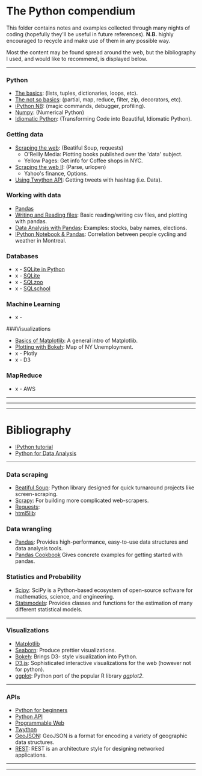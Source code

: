 # The Python compendium

This folder contains notes and examples  collected through many nights of 
coding (hopefully they'll be useful in future references). 
**N.B.** highly encouraged to recycle and make use of them in any possible way.

Most the content may be found spread around the web, but 
the bibliography I used, and would like to recommend, 
is displayed below.

------
### Python

* [The basics](https://nbviewer.jupyter.org/github/ja-vazquez/Python_compendium/blob/master/The_basics.ipynb):
(lists, tuples, dictionaries, loops, etc).
* [The not so basics](https://nbviewer.jupyter.org/github/ja-vazquez/Python_compendium/blob/master/The_not_so_basics.ipynb): 
(partial, map, reduce, filter, zip, decorators, etc).
* [iPython NB](https://nbviewer.jupyter.org/github/ja-vazquez/Python_compendium/blob/master/iPython.ipynb):
(magic commands, debugger, profiling).
* [Numpy](https://nbviewer.jupyter.org/github/ja-vazquez/Python_compendium/blob/master/Numpy.ipynb): (Numerical Python)
* [Idiomatic Python](https://nbviewer.jupyter.org/github/ja-vazquez/Python_compendium/blob/master/Idiomatic_Python.ipynb):
(Transforming Code into Beautiful, Idiomatic Python).


### Getting data


* [Scraping the web](https://github.com/ja-vazquez/Python_compendium/blob/master/Scraping_the_web.ipynb): (Beatiful Soup, requests)
	- O'Reilly Media: Plotting books published over the 'data' subject.
	- Yellow Pages: Get info for Coffee shops in NYC.
* [Scraping the web II](https://github.com/ja-vazquez/Python_compendium/blob/master/Scraping_the_web_II.ipynb): (Parse, urlopen)
	- Yahoo's finance, Options.	
* [Using Twython API](https://github.com/ja-vazquez/Python_compendium/blob/master/Twython_API.ipynb): 
Getting tweets with hashtag (i.e. Data).


### Working with data 

* [Pandas](https://github.com/ja-vazquez/Python_compendium/blob/master/Pandas.ipynb) 
* [Writing and Reading files](https://nbviewer.jupyter.org/github/ja-vazquez/Python_compendium/blob/master/Input_output.ipynb): Basic reading/writing
csv files, and plotting with pandas.
* [Data Analysis with Pandas](https://nbviewer.jupyter.org/github/ja-vazquez/Python_compendium/blob/master/Data_Analysis_with_Pandas.ipynb): Examples: stocks, baby names, elections.
* [IPython Notebook & Pandas](https://github.com/ja-vazquez/Python_compendium/blob/master/IPythonNB_Pandas.ipynb): Correlation between people cycling and weather in Montreal. 



### Databases

* x - [SQLite in Python](http://sebastianraschka.com/Articles/2014_sqlite_in_python_tutorial.html)
* x - [SQLite](http://zetcode.com/db/sqlitepythontutorial/)
* x - [SQLzoo](http://sqlzoo.net/wiki/SQL_Tutorial)
* x - [SQLschool](https://sqlschool.modeanalytics.com/)


### Machine Learning

* x -

###Visualizations

* [Basics of Matplotlib](https://nbviewer.jupyter.org/github/ja-vazquez/Python_compendium/blob/master/Visualizing_data.ipynb):
A general intro of Matplotlib.
* [Plotting with Bokeh](https://nbviewer.jupyter.org/github/ja-vazquez/Python_compendium/blob/master/Bokeh_examples.ipynb):
	Map of NY Unemployment.
* x - Plotly 
* x - D3

### MapReduce

* x - AWS

----
------
------


# Bibliography

* [IPython tutorial](https://ipython.org/ipython-doc/2/interactive/tutorial.html)
* [Python for Data Analysis](http://www.amazon.com/Python-Data-Analysis-Wrangling-IPython/dp/1449319793)


------


### Data scraping 
		 
* [Beatiful Soup](https://www.crummy.com/software/BeautifulSoup/):
Python library designed for quick turnaround projects like screen-scraping.
* [Scrapy](http://doc.scrapy.org/en/master/intro/tutorial.html):
For building more complicated web-scrapers.
* [Requests](http://docs.python-requests.org/en/master/):
* [html5lib](https://pypi.python.org/pypi/html5lib):


### Data wrangling

* [Pandas](http://pandas.pydata.org/):
Provides high-performance, easy-to-use data structures and data analysis tools.
* [Pandas Cookbook](https://github.com/jvns/pandas-cookbook) Gives concrete examples for getting started with pandas.

### Statistics and Probability

* [Scipy](http://www.scipy.org/):
SciPy is a Python-based ecosystem of open-source software for mathematics, science, and engineering.
* [Statsmodels](http://statsmodels.sourceforge.net/devel/index.html):
Provides classes and functions for the estimation of many different statistical models.

----

### Visualizations

* [Matplotlib](http://matplotlib.org/)
* [Seaborn](http://stanford.edu/~mwaskom/software/seaborn/):
Produce prettier visualizations.
* [Bokeh](http://bokeh.pydata.org/en/latest/):
Brings D3- style visualization into Python.
* [D3.js](http://d3js.org/):
Sophisticated interactive visualizations for the web (however not for python).
* [ggplot](http://ggplot.yhathq.com/):
Python port of the popular R library *ggplot2*.


----

### APIs
* [Python for beginners](http://www.pythonforbeginners.com/api/list-of-python-apis)
* [Python API](http://www.pythonapi.com/)
* [Programmable Web](http://www.programmableweb.com/)
* [Twython](https://twython.readthedocs.org/en/latest/)
* [GeoJSON](http://geojson.org/): 
GeoJSON is a format for encoding a variety of geographic data structures.
* [REST](http://rest.elkstein.org/2008/02/real-rest-examples.html):
REST is an architecture style for designing networked applications.


----
----
